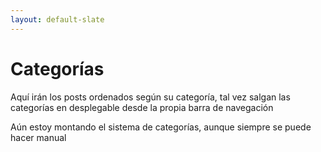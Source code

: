 ```yaml
---
layout: default-slate
---
```


# Categorías

Aquí irán los posts ordenados según su categoría, tal vez salgan las categorías en desplegable desde la propia barra de navegación

Aún estoy montando el sistema de categorías, aunque siempre se puede hacer manual
